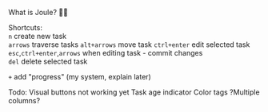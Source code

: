 What is Joule? :man_shrugging:

Shortcuts:  
`n` create new task  
`arrows` traverse tasks
`alt+arrows` move task
`ctrl+enter` edit selected task  
`esc`,`ctrl+enter`,`arrows` when editing task - commit changes  
`del` delete selected task

`+` add "progress" (my system, explain later)

Todo:
Visual buttons not working yet
Task age indicator
Color tags
?Multiple columns?
